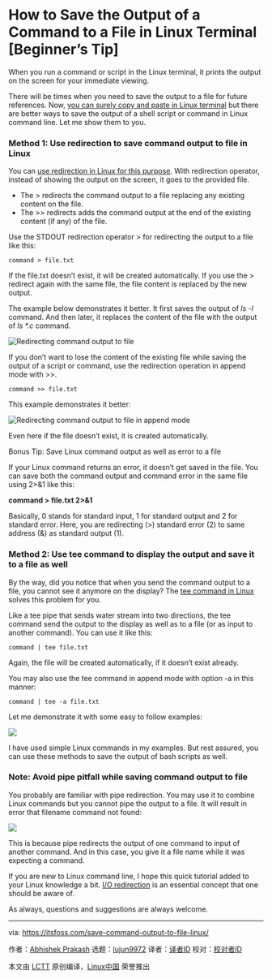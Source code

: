[#]: collector: (lujun9972)
[#]: translator: (Mjseven)
[#]: reviewer: ( )
[#]: publisher: ( )
[#]: url: ( )
[#]: subject: (How to Save the Output of a Command to a File in Linux Terminal [Beginner’s Tip])
[#]: via: (https://itsfoss.com/save-command-output-to-file-linux/)
[#]: author: (Abhishek Prakash https://itsfoss.com/author/abhishek/)

How to Save the Output of a Command to a File in Linux Terminal [Beginner’s Tip]
======

When you run a command or script in the Linux terminal, it prints the output on the screen for your immediate viewing.

There will be times when you need to save the output to a file for future references. Now, [you can surely copy and paste in Linux terminal][1] but there are better ways to save the output of a shell script or command in Linux command line. Let me show them to you.

### Method 1: Use redirection to save command output to file in Linux

You can [use redirection in Linux for this purpose][2]. With redirection operator, instead of showing the output on the screen, it goes to the provided file.

  * The &gt; redirects the command output to a file replacing any existing content on the file.
  * The &gt;&gt; redirects adds the command output at the end of the existing content (if any) of the file.



Use the STDOUT redirection operator &gt; for redirecting the output to a file like this:

```
command > file.txt
```

If the file.txt doesn’t exist, it will be created automatically. If you use the &gt; redirect again with the same file, the file content is replaced by the new output.

The example below demonstrates it better. It first saves the output of _ls -l_ command. And then later, it replaces the content of the file with the output of _ls *.c_ command.

![Redirecting command output to file][3]

If you don’t want to lose the content of the existing file while saving the output of a script or command, use the redirection operation in append mode with &gt;&gt;.

```
command >> file.txt
```

This example demonstrates it better:

![Redirecting command output to file in append mode][4]

Even here if the file doesn’t exist, it is created automatically.

Bonus Tip: Save Linux command output as well as error to a file

If your Linux command returns an error, it doesn’t get saved in the file. You can save both the command output and command error in the same file using 2&gt;&amp;1 like this:

**command &gt; file.txt 2&gt;&amp;1**

Basically, 0 stands for standard input, 1 for standard output and 2 for standard error. Here, you are redirecting (&gt;) standard error (2) to same address (&amp;) as standard output (1).

### Method 2: Use tee command to display the output and save it to a file as well

By the way, did you notice that when you send the command output to a file, you cannot see it anymore on the display? The [tee command in Linux][5] solves this problem for you.

Like a tee pipe that sends water stream into two directions, the tee command send the output to the display as well as to a file (or as input to another command). You can use it like this:

```
command | tee file.txt
```

Again, the file will be created automatically, if it doesn’t exist already.

You may also use the tee command in append mode with option -a in this manner:

```
command | tee -a file.txt
```

Let me demonstrate it with some easy to follow examples:

![][6]

I have used simple Linux commands in my examples. But rest assured, you can use these methods to save the output of bash scripts as well.

### Note: Avoid pipe pitfall while saving command output to file

You probably are familiar with pipe redirection. You may use it to combine Linux commands but you cannot pipe the output to a file. It will result in error that filename command not found:

![][7]

This is because pipe redirects the output of one command to input of another command. And in this case, you give it a file name while it was expecting a command.

If you are new to Linux command line, I hope this quick tutorial added to your Linux knowledge a bit. [I/O redirection][8] is an essential concept that one should be aware of.

As always, questions and suggestions are always welcome.

--------------------------------------------------------------------------------

via: https://itsfoss.com/save-command-output-to-file-linux/

作者：[Abhishek Prakash][a]
选题：[lujun9972][b]
译者：[译者ID](https://github.com/译者ID)
校对：[校对者ID](https://github.com/校对者ID)

本文由 [LCTT](https://github.com/LCTT/TranslateProject) 原创编译，[Linux中国](https://linux.cn/) 荣誉推出

[a]: https://itsfoss.com/author/abhishek/
[b]: https://github.com/lujun9972
[1]: https://itsfoss.com/copy-paste-linux-terminal/
[2]: https://linuxhandbook.com/redirection-linux/
[3]: https://i1.wp.com/itsfoss.com/wp-content/uploads/2020/11/redirecting_command_output_to_file_in_linux.png?resize=741%2C456&ssl=1
[4]: https://i2.wp.com/itsfoss.com/wp-content/uploads/2020/11/redirecting_command_output_to_file.png?resize=741%2C494&ssl=1
[5]: https://linuxhandbook.com/tee-command/
[6]: https://i0.wp.com/itsfoss.com/wp-content/uploads/2020/11/display-and-save-linux-command-output.png?resize=741%2C494&ssl=1
[7]: https://i0.wp.com/itsfoss.com/wp-content/uploads/2020/11/pipe-output-to-file-linux.png?resize=687%2C266&ssl=1
[8]: https://tldp.org/LDP/abs/html/io-redirection.html#FTN.AEN17894
